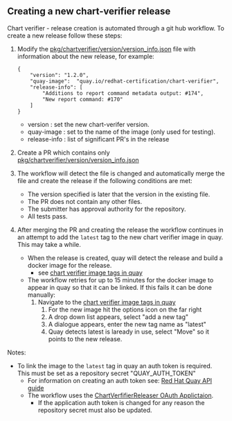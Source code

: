 ## Creating a new chart-verifier release

Chart verifier - release creation is automated through a git hub workflow. To create a new release follow these steps:

1. Modify the [pkg/chartverifier/version/version_info.json](https://github.com/redhat-certification/chart-verifier/blob/main/pkg/chartverifier/version/version_info.json) file with information about the new release, for example:
   ```
   {
       "version": "1.2.0",
       "quay-image":  "quay.io/redhat-certification/chart-verifier",
       "release-info": [
           "Additions to report command metadata output: #174",
           "New report command: #170"
       ]
   }
   ```
    - version : set the new chart-verifer version.
    - quay-image : set to the name of the image (only used for testing).
    - release-info : list of significant PR's in the release

1. Create a PR which contains only [pkg/chartverifier/version/version_info.json](https://github.com/redhat-certification/chart-verifier/blob/main/pkg/chartverifier/version/version_info.json)

1. The workflow will detect the file is changed and automatically merge the file and create the release if the following conditions are met:

   - The version specified is later that the version in the existing file.
   - The PR does not contain any other files.
   - The submitter has approval authority for the repository.
   - All tests pass. 

1. After merging the PR and creating the release the workflow continues in an attempt to add the ```latest``` tag to the new chart verifier image in quay. This may take a while.      

   - When the release is created, quay will detect the release and build a docker image for the release. 
        - see [chart verifier image tags in quay](https://quay.io/repository/redhat-certification/chart-verifier?tab=tags)
   - The workflow retries for up to 15 minutes for the docker image to appear in quay so that it can be linked. If this fails it can be done manually:
        1. Navigate to the [chart verifier image tags in quay](https://quay.io/repository/redhat-certification/chart-verifier?tab=tags)
            1. For the new image hit the options icon on the far right
            1. A drop down list appears, select "add a new tag" 
            1. A dialogue appears, enter the new tag name as "latest" 
            1. Quay detects latest is laready in use, select "Move" so it points to the new release.
   
Notes:
- To link the image to the ```latest``` tag in quay an auth token is required. This must be set as a repository secret "QUAY_AUTH_TOKEN"
    - For information on creating an auth token see: [Red Hat Quay API guide](https://access.redhat.com/documentation/en-us/red_hat_quay/3/html/red_hat_quay_api_guide/using_the_red_hat_quay_api) 
    - The workflow uses the [ChartVerfifierReleaser OAuth Applictaion](https://quay.io/organization/redhat-certification?tab=applications). 
      - If the application auth token is changed for any reason the repository secret must also be updated.
    